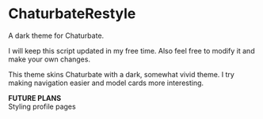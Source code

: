 # ChaturbateRestyle
A dark theme for Chaturbate.

I will keep this script updated in my free time. Also feel free to modify it and make your own changes.

This theme skins Chaturbate with a dark, somewhat vivid theme. I try making navigation easier and model cards more interesting.

<b>FUTURE PLANS</b><br />
Styling profile pages
